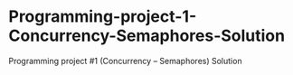 # Programming-project-1-Concurrency-Semaphores-Solution
Programming project #1 (Concurrency – Semaphores) Solution

